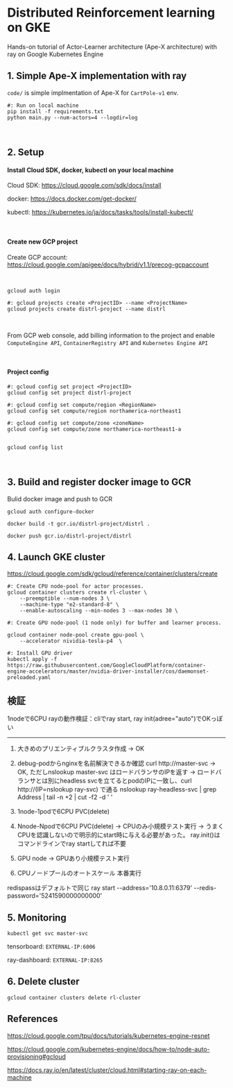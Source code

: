 # Distributed Reinforcement learning on GKE

Hands-on tutorial of Actor-Learner architecture (Ape-X architecture) with ray on Google Kubernetes Engine


## 1. Simple Ape-X implementation with ray

`code/` is simple implmentation of Ape-X for `CartPole-v1` env.

```
#: Run on local machine
pip install -f requirements.txt
python main.py --num-actors=4 --logdir=log
```

<br>

## 2. Setup

#### Install Cloud SDK, docker, kubectl on your local machine

Cloud SDK:
https://cloud.google.com/sdk/docs/install

docker:
https://docs.docker.com/get-docker/

kubectl:
https://kubernetes.io/ja/docs/tasks/tools/install-kubectl/

<br>

#### Create new GCP project

Create GCP account:<br>
https://cloud.google.com/apigee/docs/hybrid/v1.1/precog-gcpaccount

<br>

```
gcloud auth login

#: gcloud projects create <ProjectID> --name <ProjectName>
gcloud projects create distrl-project --name distrl
```

<br>

From GCP web console, add billing information to the project and enable `ComputeEngine API`, `ContainerRegistry API` and `Kubernetes Engine API`

<br>

#### Project config

```
#: gcloud config set project <ProjectID>
gcloud config set project distrl-project

#: gcloud config set compute/region <RegionName>
gcloud config set compute/region northamerica-northeast1

#: gcloud config set compute/zone <zoneName>
gcloud config set compute/zone northamerica-northeast1-a


gcloud config list
```

<br>

## 3. Build and register docker image to GCR

Bulid docker image and push to GCR

```
gcloud auth configure-docker

docker build -t gcr.io/distrl-project/distrl .

docker push gcr.io/distrl-project/distrl
```


## 4. Launch GKE cluster

https://cloud.google.com/sdk/gcloud/reference/container/clusters/create

```
#: Create CPU node-pool for actor processes.
gcloud container clusters create rl-cluster \
    --preemptible --num-nodes 3 \
    --machine-type "e2-standard-8" \
    --enable-autoscaling --min-nodes 3 --max-nodes 30 \

#: Create GPU node-pool (1 node only) for buffer and learner process.

gcloud container node-pool create gpu-pool \
    --accelerator nividia-tesla-p4  \

#: Install GPU driver
kubectl apply -f https://raw.githubusercontent.com/GoogleCloudPlatform/container-engine-accelerators/master/nvidia-driver-installer/cos/daemonset-preloaded.yaml
```

## 検証

1nodeで6CPU
rayの動作検証：cliでray start, ray init(adree="auto")でOKっぽい

---
1. 大きめのプリエンティブルクラスタ作成 -> OK
2. debug-podからnginxを名前解決できるか確認
   curl http://master-svc
   -> OK, ただしnslookup master-svc はロードバランサのIPを返す
   -> ロードバランサとは別にheadless svcを立てるとpodのIPに一致し、curl http://(IP=nslookup ray-svc) で通る
   nslookup ray-headless-svc | grep Address | tail -n +2 | cut -f2 -d ' '

3. 1node-1podで6CPU PVC(delete)
4. Nnode-Npodで6CPU PVC(delete) → CPUのみ小規模テスト実行
    -> うまくCPUを認識しないので明示的にstart時に与える必要があった。
    ray.init()はコマンドラインでray startしてれば不要

5. GPU node → GPUあり小規模テスト実行
6. CPUノードプールのオートスケール 本番実行

redispassはデフォルトで同じ
ray start --address='10.8.0.11:6379' --redis-password='5241590000000000'

## 5. Monitoring

`kubectl get svc master-svc`

tensorboard: `EXTERNAL-IP:6006`

ray-dashboard: `EXTERNAL-IP:8265`

## 6. Delete cluster

`gcloud container clusters delete rl-cluster`

## References

https://cloud.google.com/tpu/docs/tutorials/kubernetes-engine-resnet

https://cloud.google.com/kubernetes-engine/docs/how-to/node-auto-provisioning#gcloud

https://docs.ray.io/en/latest/cluster/cloud.html#starting-ray-on-each-machine
